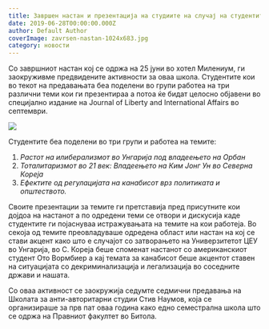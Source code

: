 ```yaml
---
title: Завршен настан и презентација на студиите на случај на студентите на школата
date: 2019-06-28T00:00:00.000Z
author: Default Author
coverImage: zavrsen-nastan-1024x683.jpg
category: новости
---
```


Со завршниот настан кој се одржа на 25 јуни во хотел Милениум, ги заокруживме предвидените активности за оваа школа. Студентите кои во текот на предавањата беа поделени во групи работеа на три различни теми кои ги презентираа а потоа ќе бидат целосно објавени во специјално издание на Journal of Liberty and International Affairs во септември.

![](http://libertaniabackup.local/wp-content/uploads/2019/08/zavrsen-nastan-1024x683.jpg)

Студентите беа поделени во три групи и работеа на темите:

1. _Растот на илиберализмот во Унгарија под владеењето на Орбан_
2. _Тоталитаризмот во 21 век: Владеењето на Ким Јонг Ун во Северна Кореја_
3. _Ефектите од регулацијата на канабисот врз политиката и општеството._

Своите презентации за темите ги претставија пред присутните кои дојдоа на настанот а по одредени теми се отвори и дискусија каде студентите ги појаснуваа истражувањата на темите на кои работеја. Во секоја од темите преовладуваше одредена област или настан на кој се стави акцент како што е случајот со затворањето на Универзитетот ЦЕУ во Унгарија, во С. Кореја беше споменaт настанот со американскиот студент Ото Вормбиер а кај темата за канабисот беше акцентот ставен на ситуацијата со декриминализација и легализација во соседните држави и нашата.

Со оваа активност се заокружија седумте седмични предавања на Школата за анти-авторитарни студии Стив Наумов, која се организираше за прв пат оваа година како едно семестрална школа што се одржа на Правниот факултет во Битола.
